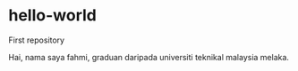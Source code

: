 # hello-world
First repository

Hai, nama saya fahmi, graduan daripada universiti teknikal malaysia melaka. 

